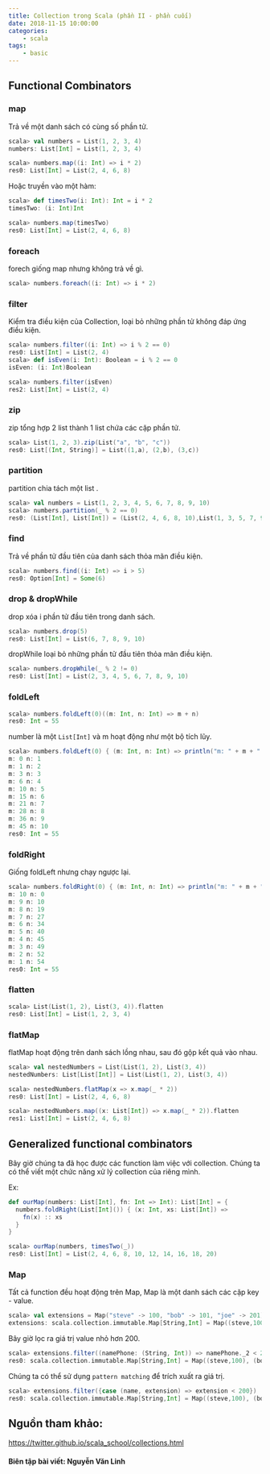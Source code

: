 ```yaml
---
title: Collection trong Scala (phần II - phần cuối)
date: 2018-11-15 10:00:00
categories: 
    - scala
tags: 
    - basic
---
```

## Functional Combinators

### map
Trả về một danh sách có cùng số phần tử.
```scala
scala> val numbers = List(1, 2, 3, 4)
numbers: List[Int] = List(1, 2, 3, 4)

scala> numbers.map((i: Int) => i * 2)
res0: List[Int] = List(2, 4, 6, 8)
```
<!-- more -->

Hoặc truyền vào một hàm:
```scala
scala> def timesTwo(i: Int): Int = i * 2
timesTwo: (i: Int)Int

scala> numbers.map(timesTwo)
res0: List[Int] = List(2, 4, 6, 8)
```
### foreach
forech giống map nhưng không trả về gì.
```scala
scala> numbers.foreach((i: Int) => i * 2)
```
### filter
Kiểm tra điều kiện của Collection, loại bỏ những phần tử không đáp ứng điều kiện.
```scala
scala> numbers.filter((i: Int) => i % 2 == 0)
res0: List[Int] = List(2, 4)
scala> def isEven(i: Int): Boolean = i % 2 == 0
isEven: (i: Int)Boolean

scala> numbers.filter(isEven)
res2: List[Int] = List(2, 4)
```
### zip
zip tổng hợp 2 list thành 1 list chứa các cặp phần tử.
```scala
scala> List(1, 2, 3).zip(List("a", "b", "c"))
res0: List[(Int, String)] = List((1,a), (2,b), (3,c))
```

### partition
partition chia tách một list .
```scala
scala> val numbers = List(1, 2, 3, 4, 5, 6, 7, 8, 9, 10)
scala> numbers.partition(_ % 2 == 0)
res0: (List[Int], List[Int]) = (List(2, 4, 6, 8, 10),List(1, 3, 5, 7, 9))
```
### find
Trả về phần tử đầu tiên của danh sách thỏa mãn điều kiện.
```scala
scala> numbers.find((i: Int) => i > 5)
res0: Option[Int] = Some(6)
```

### drop & dropWhile
drop xóa i phần tử đầu tiên trong danh sách.
```scala
scala> numbers.drop(5)
res0: List[Int] = List(6, 7, 8, 9, 10)
```
dropWhile loại bỏ những phần tử đầu tiên thỏa mãn điều kiện.
```scala
scala> numbers.dropWhile(_ % 2 != 0)
res0: List[Int] = List(2, 3, 4, 5, 6, 7, 8, 9, 10)
```
### foldLeft

```scala
scala> numbers.foldLeft(0)((m: Int, n: Int) => m + n)
res0: Int = 55
```
number là một `List[Int]` và m hoạt động như một bộ tích lũy.
```scala
scala> numbers.foldLeft(0) { (m: Int, n: Int) => println("m: " + m + " n: " + n); m + n }
m: 0 n: 1
m: 1 n: 2
m: 3 n: 3
m: 6 n: 4
m: 10 n: 5
m: 15 n: 6
m: 21 n: 7
m: 28 n: 8
m: 36 n: 9
m: 45 n: 10
res0: Int = 55
```
### foldRight
Giống foldLeft nhưng chạy ngược lại.
```scala
scala> numbers.foldRight(0) { (m: Int, n: Int) => println("m: " + m + " n: " + n); m + n }
m: 10 n: 0
m: 9 n: 10
m: 8 n: 19
m: 7 n: 27
m: 6 n: 34
m: 5 n: 40
m: 4 n: 45
m: 3 n: 49
m: 2 n: 52
m: 1 n: 54
res0: Int = 55
```
### flatten
```scala
scala> List(List(1, 2), List(3, 4)).flatten
res0: List[Int] = List(1, 2, 3, 4)
```

### flatMap

flatMap hoạt động trên danh sách lồng nhau, sau đó gộp kết quả vào nhau.
```scala
scala> val nestedNumbers = List(List(1, 2), List(3, 4))
nestedNumbers: List[List[Int]] = List(List(1, 2), List(3, 4))

scala> nestedNumbers.flatMap(x => x.map(_ * 2))
res0: List[Int] = List(2, 4, 6, 8)
```
```scala
scala> nestedNumbers.map((x: List[Int]) => x.map(_ * 2)).flatten
res1: List[Int] = List(2, 4, 6, 8)
```
## Generalized functional combinators

Bây giờ chúng ta đã học được các function làm việc với collection. Chúng ta có thể viết một chức năng xử lý collection của riêng mình.

Ex:
```scala
def ourMap(numbers: List[Int], fn: Int => Int): List[Int] = {
  numbers.foldRight(List[Int]()) { (x: Int, xs: List[Int]) =>
    fn(x) :: xs
  }
}

scala> ourMap(numbers, timesTwo(_))
res0: List[Int] = List(2, 4, 6, 8, 10, 12, 14, 16, 18, 20)
```
### Map

Tất cả function đều hoạt động trên Map, Map là một danh sách các cặp key - value.
```scala
scala> val extensions = Map("steve" -> 100, "bob" -> 101, "joe" -> 201)
extensions: scala.collection.immutable.Map[String,Int] = Map((steve,100), (bob,101), (joe,201))
```
Bây giờ lọc ra giá trị value nhỏ hơn 200.
```scala
scala> extensions.filter((namePhone: (String, Int)) => namePhone._2 < 200)
res0: scala.collection.immutable.Map[String,Int] = Map((steve,100), (bob,101))
```
Chúng ta có thể sử dụng `pattern matching` để trích xuất ra giá trị.
```scala
scala> extensions.filter({case (name, extension) => extension < 200})
res0: scala.collection.immutable.Map[String,Int] = Map((steve,100), (bob,101))
```

## Nguồn tham khảo:
https://twitter.github.io/scala_school/collections.html

#### Biên tập bài viết: Nguyễn Văn Linh